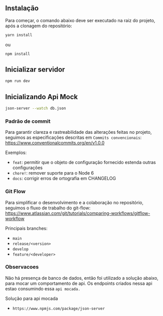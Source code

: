 ## Instalação
Para começar, o comando abaixo deve ser executado na raiz do projeto, após a clonagem do repositório:

```bash
yarn install
```
ou 

```bash
npm install
```

## Inicializar servidor

```bash
npm run dev
```

## Inicializando Api Mock

```bash
json-server --watch db.json
```

### Padrão de commit
Para garantir clareza e rastreabilidade das alterações feitas no projeto, seguimos as especificações descritas em `Commits convencionais`:
https://www.conventionalcommits.org/en/v1.0.0

Exemplos:
- `feat`: permitir que o objeto de configuração fornecido estenda outras configurações
- `chore!`: remover suporte para o Node 6
- `docs`: corrigir erros de ortografia em CHANGELOG

### Git Flow
Para simplificar o desenvolvimento e a colaboração no repositório, seguimos o fluxo de trabalho do git-flow:
https://www.atlassian.com/git/tutorials/comparing-workflows/gitflow-workflow

Principais branches:
- `main`
- `release/<version>`
- `develop`
- `feature/<developer>`

### Observacoes
Não há presença de banco de dados, então foi utilizado a solução abaixo, para mocar um comportamento de api. Os endpoints criados nessa api estao consumindo essa `api mocada.`

Solução para api mocada
- `https://www.npmjs.com/package/json-server`